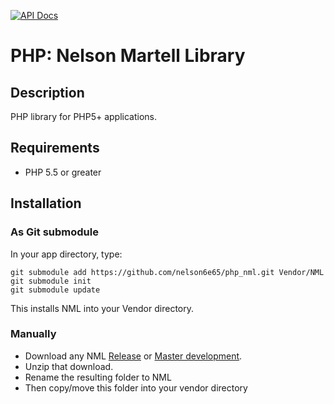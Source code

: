 [![API Docs](http://apigenerator.org/badge.png)](http://nelson6e65.github.io/php_nml/)

# PHP: Nelson Martell Library

## Description
PHP library for PHP5+ applications. 




## Requirements
* PHP 5.5 or greater

## Installation

### As Git submodule
In your app directory, type:

    git submodule add https://github.com/nelson6e65/php_nml.git Vendor/NML
	git submodule init
	git submodule update
	
This installs NML into your Vendor directory.

### Manually
* Download any NML [Release](https://github.com/nelson6e65/php_nml/releases) or [Master development](https://github.com/nelson6e65/php_nml/archive/master.zip).
* Unzip that download.
* Rename the resulting folder to NML
* Then copy/move this folder into your vendor directory
